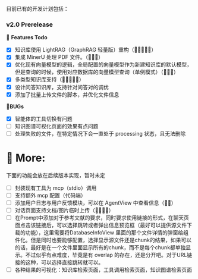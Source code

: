 目前已有的开发计划包括：


### v2.0 Prerelease

💭 **Features Todo**
- [x] 知识库使用 LightRAG（GraphRAG 轻量版）重构（🌟🌟🌟🌟🌟）
- [x] 集成 MinerU 处理 PDF 文件。（🌟🌟🌟）
- [x] 优化现有向量模型的逻辑，全局配置的向量模型作为新建知识库的默认模型，但是查询的时候，使用对应数据库的向量模型查询（单例模式）（🌟🌟🌟）
- [x] 多类型知识库支持（🌟🌟🌟🌟🌟）
- [x] 设计问答知识库，支持针对问答对的调优
- [x] 添加了批量上传文件的脚本，并优化文件信息

🐛**BUGs**
- [x] 智能体的工具切换有问题
- [ ] 知识图谱可视化页面的效果有点问题
- [ ] 处理失败的文件，在特定情况下会一直处于 processing 状态，且无法删除

# 💯 More:

下面的功能会放在后续版本实现，暂时未定

- [ ] 封装现有工具为 mcp（stdio）调用
- [ ] 支持额外 mcp 配置（代码端）
- [ ] 添加用户日志与用户反馈模块，可以在 AgentView 中查看信息（🌟🌟）
- [ ] 对话页面支持文档/图片临时上传（🌟🌟🌟🌟）
- [ ] 在Prompt中添加对于参考文献的要求，同时要求使用链接的形式，在聊天页面点击该链接后，可以选择跳转或者弹出信息预览框（最好可以提供源文件下载的功能），这里需要将DatabaseInfoView 里面的那个文件详情的弹窗给组件化。但是同时也要能够配置，选择显示源文件还是chunk的结果，如果可以的话，最好是在一个文件里面显示所有的chunk，而不是每个chunk都单独显示。不过似乎有点难度，毕竟是有 overlap 的存在，还是分开吧。对于URL链接的这种，可以选择直接跳转就可以。
- [ ] 各种结果的可视化：知识库检索页面，工具调用检索页面，知识图谱检索页面

